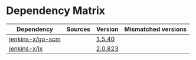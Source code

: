 # Dependency Matrix

Dependency | Sources | Version | Mismatched versions
---------- | ------- | ------- | -------------------
[jenkins-x/go-scm](https://github.com/jenkins-x/go-scm) |  | [1.5.40]() | 
[jenkins-x/jx](https://github.com/jenkins-x/jx) |  | [2.0.823](https://github.com/jenkins-x/jx/releases/tag/v2.0.823) | 
